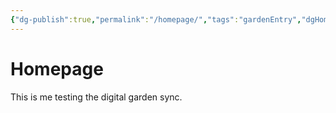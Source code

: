 ```yaml
---
{"dg-publish":true,"permalink":"/homepage/","tags":"gardenEntry","dgHomeLink":true,"dgPassFrontmatter":false}
---
```



# Homepage

This is me testing the digital garden sync.